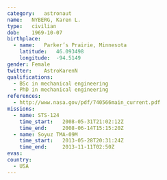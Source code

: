 ```yaml
---
category:	astronaut
name:	NYBERG, Karen L.
type:	civilian
dob:	1969-10-07
birthplace:
  - name:	Parker’s Prairie, Minnesota
    latitude:	46.093498
    longitude:	-94.5149
gender:	Female
twitter:	AstroKarenN
qualifications:
  - BSc in mechanical engineering
  - PhD in mechanical engineering
references:
  - http://www.nasa.gov/pdf/740566main_current.pdf
missions:
  - name: STS-124
    time_start:   2008-05-31T21:02:12Z
    time_end:     2008-06-14T15:15:20Z
  - name: Soyuz TMA-09M
    time_start:   2013-05-28T20:31:24Z
    time_end:     2013-11-11T02:50Z
evas:
country:
  - USA
---
```

